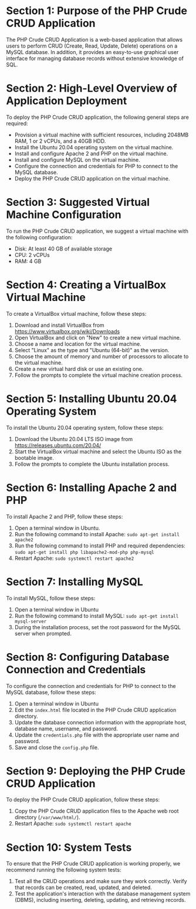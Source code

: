 # Section 1: Purpose of the PHP Crude CRUD Application

The PHP Crude CRUD Application is a web-based application that allows users to perform CRUD (Create, Read, Update, Delete) operations on a MySQL database. In addition, it provides an easy-to-use graphical user interface for managing database records without extensive knowledge of SQL.

# Section 2: High-Level Overview of Application Deployment

To deploy the PHP Crude CRUD application, the following general steps are required:

- Provision a virtual machine with sufficient resources, including 2048MB RAM, 1 or 2 vCPUs, and a 40GB HDD.
- Install the Ubuntu 20.04 operating system on the virtual machine.
- Install and configure Apache 2 and PHP on the virtual machine.
- Install and configure MySQL on the virtual machine.
- Configure the connection and credentials for PHP to connect to the MySQL database.
- Deploy the PHP Crude CRUD application on the virtual machine.

# Section 3: Suggested Virtual Machine Configuration

To run the PHP Crude CRUD application, we suggest a virtual machine with the following configuration:

- Disk: At least 40 GB of available storage
- CPU: 2 vCPUs
- RAM: 4 GB

# Section 4: Creating a VirtualBox Virtual Machine

To create a VirtualBox virtual machine, follow these steps:

1. Download and install VirtualBox from https://www.virtualbox.org/wiki/Downloads
2. Open VirtualBox and click on "New" to create a new virtual machine.
3. Choose a name and location for the virtual machine.
4. Select "Linux" as the type and "Ubuntu (64-bit)" as the version.
5. Choose the amount of memory and number of processors to allocate to the virtual machine.
6. Create a new virtual hard disk or use an existing one.
7. Follow the prompts to complete the virtual machine creation process.

# Section 5: Installing Ubuntu 20.04 Operating System

To install the Ubuntu 20.04 operating system, follow these steps:

1. Download the Ubuntu 20.04 LTS ISO image from https://releases.ubuntu.com/20.04/
2. Start the VirtualBox virtual machine and select the Ubuntu ISO as the bootable image.
3. Follow the prompts to complete the Ubuntu installation process.

# Section 6: Installing Apache 2 and PHP

To install Apache 2 and PHP, follow these steps:

1. Open a terminal window in Ubuntu.
2. Run the following command to install Apache: `sudo apt-get install apache2`
3. Run the following command to install PHP and required dependencies: `sudo apt-get install php libapache2-mod-php php-mysql`
4. Restart Apache: `sudo systemctl restart apache2`

# Section 7: Installing MySQL

To install MySQL, follow these steps:

1. Open a terminal window in Ubuntu
2. Run the following command to install MySQL: `sudo apt-get install mysql-server`
3. During the installation process, set the root password for the MySQL server when prompted.

# Section 8: Configuring Database Connection and Credentials

To configure the connection and credentials for PHP to connect to the MySQL database, follow these steps:

1. Open a terminal window in Ubuntu
2. Edit the `index.html` file located in the PHP Crude CRUD application directory.
3. Update the database connection information with the appropriate host, database name, username, and password.
4. Update the `credentials.php` file with the appropriate user name and password.
5. Save and close the `config.php` file.

# Section 9: Deploying the PHP Crude CRUD Application

To deploy the PHP Crude CRUD application, follow these steps:

1. Copy the PHP Crude CRUD application files to the Apache web root directory (`/var/www/html/`).
2. Restart Apache: `sudo systemctl restart apache`

# Section 10: System Tests

To ensure that the PHP Crude CRUD application is working properly, we recommend running the following system tests:

1. Test all the CRUD operations and make sure they work correctly. Verify that records can be created, read, updated, and deleted.
2. Test the application's interaction with the database management system (DBMS), including inserting, deleting, updating, and retrieving records.

